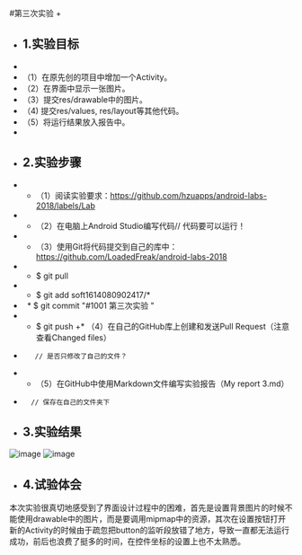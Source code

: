 ﻿#第三次实验
+ 
+ ## 1.实验目标
+ 
+ （1）在原先创的项目中增加一个Activity。
+ （2）在界面中显示一张图片。 
+ （3）提交res/drawable中的图片。 
+ （4) 提交res/values, res/layout等其他代码。 
+ （5）将运行结果放入报告中。
+ 
+ ## 2.实验步骤
+ * （1）阅读实验要求：https://github.com/hzuapps/android-labs-2018/labels/Lab
+ * （2）在电脑上Android Studio编写代码// 代码要可以运行！
+ * （3）使用Git将代码提交到自己的库中：https://github.com/LoadedFreak/android-labs-2018
+   *  $ git pull
+   *  $ git add soft1614080902417/* 
+   *  $ git commit "#1001 第三次实验 "
+   *  $ git push
+*  （4）在自己的GitHub库上创建和发送Pull Request（注意查看Changed files）
+        // 是否只修改了自己的文件？
+ * （5）在GitHub中使用Markdown文件编写实验报告（My report 3.md）
+       // 保存在自己的文件夹下
+ ## 3.实验结果

![image](https://github.com/LoadedFreak/android-labs-2018/blob/master/soft1614080902417/%233/395277057291056000.jpg)
![image](https://github.com/LoadedFreak/android-labs-2018/blob/master/soft1614080902417/%233/336117211670429537.jpg)

+ ## 4.试验体会
本次实验很真切地感受到了界面设计过程中的困难，首先是设置背景图片的时候不能使用drawable中的图片，而是要调用mipmap中的资源，其次在设置按钮打开新的Activity的时候由于疏忽把button的监听段放错了地方，导致一直都无法运行成功，前后也浪费了挺多的时间，在控件坐标的设置上也不太熟悉。


